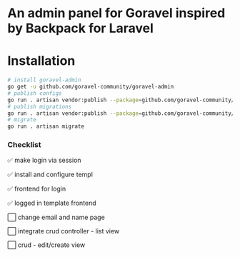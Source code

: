 
# An admin panel for Goravel inspired by Backpack for Laravel

# Installation

```bash
# install goravel-admin
go get -u github.com/goravel-community/goravel-admin
# publish configs
go run . artisan vendor:publish --package=github.com/goravel-community/goravel-admin --tag=goravel-admin-config
# publish migrations
go run . artisan vendor:publish --package=github.com/goravel-community/goravel-admin --tag=goravel-admin-migrations
# migrate
go run . artisan migrate
```

### Checklist

✅ make login via session

✅ install and configure templ

✅ frontend for login

✅ logged in template frontend

⬜ change email and name page

⬜ integrate crud controller - list view

⬜ crud - edit/create view


